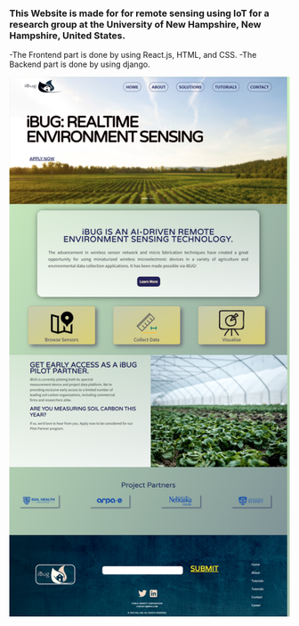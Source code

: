 ### This Website is made for for remote sensing using IoT for a research group at the University of New Hampshire, New Hampshire, United States.


-The Frontend part is done by using React.js, HTML, and CSS.
-The Backend part is done by using django.

![Alt text](https://github.com/syma-afsha/IoT_website/blob/main/iot_website_view.png)


